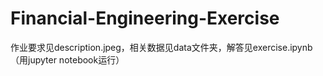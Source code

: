 # Financial-Engineering-Exercise
作业要求见description.jpeg，相关数据见data文件夹，解答见exercise.ipynb（用jupyter notebook运行）
